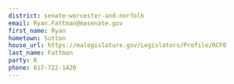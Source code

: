```yaml
---
district: senate-worcester-and-norfolk
email: Ryan.Fattman@masenate.gov
first_name: Ryan
hometown: Sutton
house_url: https://malegislature.gov/Legislators/Profile/RCF0
last_name: Fattman
party: R
phone: 617-722-1420
---
```

